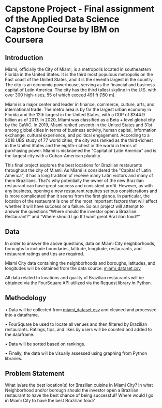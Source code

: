 # Capstone Project - Final assignment of the Applied Data Science Capstone Course by IBM on Coursera

## Introduction

Miami, officially the City of Miami, is a metropolis located in southeastern Florida in the United States. It is the third most populous metropolis on the East coast of the United States, and it is the seventh largest in the country. The city is an economic powerhouse, serving as the financial and business capital of Latin America. The city has the third tallest skyline in the U.S. with over 300 high-rises, 55 of which exceed 491 ft (150 m).

Miami is a major center and leader in finance, commerce, culture, arts, and international trade. The metro area is by far the largest urban economy in Florida and the 12th largest in the United States, with a GDP of $344.9 billion as of 2017. In 2020, Miami was classified as a Beta + level global city by the GaWC. In 2019, Miami ranked seventh in the United States and 31st among global cities in terms of business activity, human capital, information exchange, cultural experience, and political engagement. According to a 2018 UBS study of 77 world cities, the city was ranked as the third-richest in the United States and the eighth-richest in the world in terms of purchasing power. Miami is nicknamed the "Capital of Latin America" and is the largest city with a Cuban-American plurality.

This final project explores the best locations for Brazilian restaurants throughout the city of Miami. As Miami is considered the "Capital of Latin America", it has a long tradition of receive many Latin visitors and many of them Brazilians. That's why potentially the owner of the new Brazilian restaurant can have great success and consistent profit. However, as with any business, opening a new restaurant requires serious considerations and is more complicated than it seems from the first glance. In particular, the location of the restaurant is one of the most important factors that will affect whether it will have success or a failure. So our project will attempt to answer the questions “Where should the investor open a Brazilian Restaurant?” and “Where should I go If I want great Brazilian food?”

## Data

In order to answer the above questions, data on Miami City neighborhoods, boroughs to include boundaries, latitude, longitude, restaurants, and restaurant ratings and tips are required.

Miami City data containing the neighborhoods and boroughs, latitudes, and longitudes will be obtained from the data source: [miami_dataset.csv](miami_dataset.csv)

All data related to locations and quality of Brazilian restaurants will be obtained via the FourSquare API utilized via the Request library in Python.


## Methodology

• Data will be collected from [miami_dataset.csv](miami_dataset.csv) and cleaned and processed into a dataframe.

• FourSquare be used to locate all venues and then filtered by Brazilian restaurants. Ratings, tips, and likes by users will be counted and added to the dataframe.

• Data will be sorted based on rankings.

• Finally, the data will be visually assessed using graphing from Python libraries.

## Problem Statement

What is/are the best location(s) for Brazilian cuisine in Miami City? In what Neighborhood and/or borough should the investor open a Brazilian restaurant to have the best chance of being successful? Where would I go in Miami City to have the best Brazilian food?